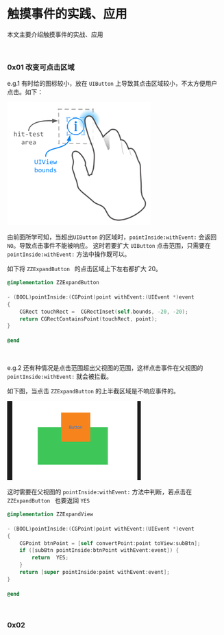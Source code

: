 # 触摸事件的实践、应用

本文主要介绍触摸事件的实战、应用

<br>

### 0x01 改变可点击区域

e.g.1 有时给的图标较小，放在 `UIButton` 上导致其点击区域较小，不太方便用户点击。如下：

![](../Images/iOS/TouchesEvents/TouchesEvents_0301.png)

由前面所学可知，当超出`UIButton` 的区域时，`pointInside:withEvent:` 会返回 `NO`。导致点击事件不能被响应。 这时若要扩大 `UIButton` 点击范围，只需要在 `pointInside:withEvent:` 方法中操作既可以。

如下将 `ZZExpandButton ` 的点击区域上下左右都扩大 20。

```Objective-C
@implementation ZZExpandButton

- (BOOL)pointInside:(CGPoint)point withEvent:(UIEvent *)event
{
    CGRect touchRect =  CGRectInset(self.bounds, -20, -20);
    return CGRectContainsPoint(touchRect, point);
}

@end
```

<br>

e.g.2 还有种情况是点击范围超出父视图的范围，这样点击事件在父视图的 `pointInside:withEvent:` 就会被拦截。

如下图，当点击 `ZZExpandButton` 的上半截区域是不响应事件的。

![](../Images/iOS/TouchesEvents/TouchesEvents_0302.png)


这时需要在父视图的 `pointInside:withEvent:`  方法中判断，若点击在 `ZZExpandButton ` 也要返回 `YES`

```Objective-C
@implementation ZZExpandView

- (BOOL)pointInside:(CGPoint)point withEvent:(UIEvent *)event
{
    CGPoint btnPoint = [self convertPoint:point toView:subBtn];
    if ([subBtn pointInside:btnPoint withEvent:event]) {
        return  YES;
    }
    return [super pointInside:point withEvent:event];
}

@end
```

<br>

### 0x02 

<br>


<br>



